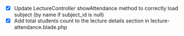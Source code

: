 - [x] Update LectureController showAttendance method to correctly load subject (by name if subject_id is null)
- [x] Add total students count to the lecture details section in lecture-attendance.blade.php
